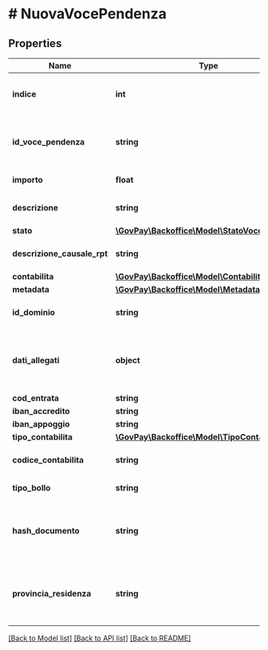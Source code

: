 # # NuovaVocePendenza

## Properties

Name | Type | Description | Notes
------------ | ------------- | ------------- | -------------
**indice** | **int** | indice di voce all&#39;interno della pendenza | [optional]
**id_voce_pendenza** | **string** | Identificativo della voce di pedenza nel gestionale proprietario |
**importo** | **float** | Importo della voce |
**descrizione** | **string** | descrizione della voce di pagamento |
**stato** | [**\GovPay\Backoffice\Model\StatoVocePendenza**](StatoVocePendenza.md) |  |
**descrizione_causale_rpt** | **string** | Testo libero per la causale versamento | [optional]
**contabilita** | [**\GovPay\Backoffice\Model\Contabilita**](Contabilita.md) |  | [optional]
**metadata** | [**\GovPay\Backoffice\Model\Metadata**](Metadata.md) |  | [optional]
**id_dominio** | **string** | Identificativo del dominio creditore | [optional]
**dati_allegati** | **object** | Dati applicativi allegati dal gestionale secondo un formato proprietario. | [optional]
**cod_entrata** | **string** |  |
**iban_accredito** | **string** |  |
**iban_appoggio** | **string** |  | [optional]
**tipo_contabilita** | [**\GovPay\Backoffice\Model\TipoContabilita**](TipoContabilita.md) |  |
**codice_contabilita** | **string** | Codifica del capitolo di bilancio |
**tipo_bollo** | **string** | Tipologia di Bollo digitale |
**hash_documento** | **string** | Digest in base64 del documento informatico associato alla marca da bollo |
**provincia_residenza** | **string** | Sigla automobilistica della provincia di residenza del soggetto pagatore |

[[Back to Model list]](../../README.md#models) [[Back to API list]](../../README.md#endpoints) [[Back to README]](../../README.md)
